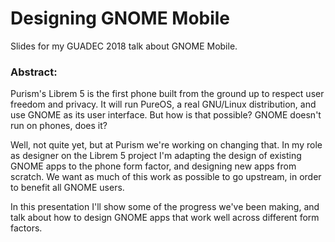 # Designing GNOME Mobile

Slides for my GUADEC 2018 talk about GNOME Mobile.

### Abstract:

Purism's Librem 5 is the first phone built from the ground up to respect user freedom and privacy. It will run PureOS, a real GNU/Linux distribution, and use GNOME as its user interface. But how is that possible? GNOME doesn't run on phones, does it?

Well, not quite yet, but at Purism we're working on changing that. In my role as designer on the Librem 5 project I'm adapting the design of existing GNOME apps to the phone form factor, and designing new apps from scratch. We want as much of this work as possible to go upstream, in order to benefit all GNOME users.

In this presentation I'll show some of the progress we've been making, and talk about how to design GNOME apps that work well across different form factors.

